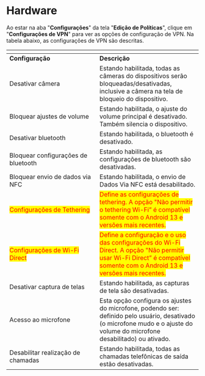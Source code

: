 # Hardware

Ao estar na aba "**Configurações**" da tela "**Edição de Políticas**", clique em "**Configurações de VPN**" para ver as opções de configuração de VPN. Na tabela abaixo, as configurações de VPN são descritas.

<table data-header-hidden><thead><tr><th width="220.36065573770486"></th><th></th></tr></thead><tbody><tr><td><strong>Configuração</strong></td><td><strong>Descrição</strong></td></tr><tr><td>Desativar câmera</td><td>Estando habilitada, todas as câmeras do dispositivos serão bloqueadas/desativadas, inclusive a câmera na tela de bloqueio do dispositivo.</td></tr><tr><td>Bloquear ajustes de volume</td><td>Estando habilitada, o ajuste do volume principal é desativado. Também silencia o dispositivo.</td></tr><tr><td>Desativar bluetooth</td><td>Estando habilitada, o bluetooth é desativado.</td></tr><tr><td>Bloquear configurações de bluetooth</td><td>Estando habilitada, as configurações de bluetooth são desativadas.</td></tr><tr><td>Bloquear envio de dados via NFC</td><td>Estando habilitada, o envio de Dados Via NFC está desabilitado.</td></tr><tr><td><mark style="color:red;">Configurações de Tethering</mark></td><td><mark style="color:red;">Define as configurações de tethering. A opção "Não permitir o tethering Wi-Fi” é compatível somente com o Android 13 e versões mais recentes.</mark></td></tr><tr><td><mark style="color:red;">Configurações de Wi-Fi Direct</mark></td><td><mark style="color:red;">Define a configuração e o uso das configurações do Wi-Fi Direct. A opção "Não permitir usar Wi-Fi Direct” é compatível somente com o Android 13 e versões mais recentes.</mark></td></tr><tr><td>Desativar captura de telas</td><td>Estando habilitada, as capturas de tela são desativadas.</td></tr><tr><td>Acesso ao microfone</td><td>Esta opção configura os ajustes do microfone, podendo ser: definido pelo usuário, desativado (o microfone mudo e o ajuste do volume do microfone desabilitado) ou ativado.</td></tr><tr><td>Desabilitar realização de chamadas</td><td>Estando habilitada, todas as chamadas telefônicas de saída estão desativadas.</td></tr></tbody></table>
